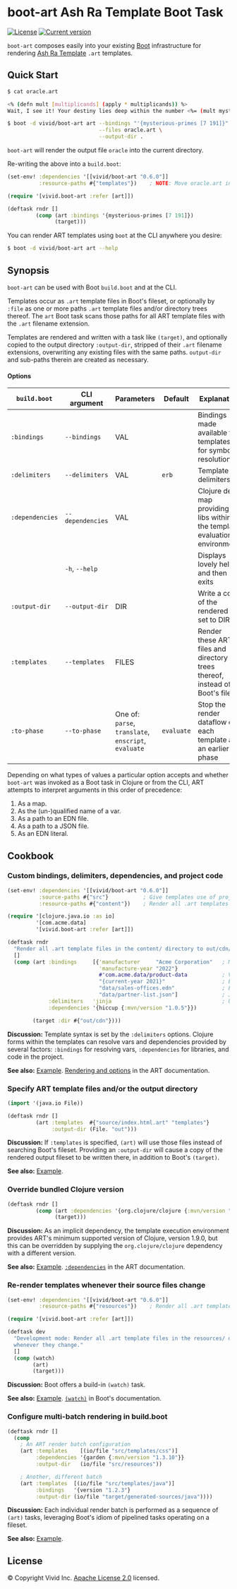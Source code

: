 # boot-art Ash Ra Template Boot Task



[![License](https://img.shields.io/badge/license-Apache%202-blue.svg?style=flat-square)](LICENSE.txt)
[![Current version](https://img.shields.io/clojars/v/vivid/boot-art.svg?color=blue&style=flat-square)](https://clojars.org/vivid/boot-art)

`boot-art` composes easily into your existing [Boot](https://github.com/boot-clj/boot) infrastructure for rendering [Ash Ra Template](https://github.com/vivid-inc/ash-ra-template) `.art` templates.



## Quick Start


```sh
$ cat oracle.art

<% (defn mult [multiplicands] (apply * multiplicands)) %>
Wait, I see it! Your destiny lies deep within the number <%= (mult mysterious-primes) %>.

$ boot -d vivid/boot-art art --bindings "'{mysterious-primes [7 191]}" \
                             --files oracle.art \
                             --output-dir .
```
`boot-art` will render the output file `oracle` into the current directory.

Re-writing the above into a `build.boot`:

```clojure
(set-env! :dependencies '[[vivid/boot-art "0.6.0"]]
          :resource-paths #{"templates"})    ; NOTE: Move oracle.art into this dir

(require '[vivid.boot-art :refer [art]])

(deftask rndr []
         (comp (art :bindings '{mysterious-primes [7 191]})
               (target)))
```

You can render ART templates using `boot` at the CLI anywhere you desire:
```sh
$ boot -d vivid/boot-art art --help
```



## Synopsis

`boot-art` can be used with Boot `build.boot` and at the CLI.

Templates occur as `.art` template files in Boot's fileset, or optionally by
`:file` as one or more paths `.art` template files and/or directory trees thereof.
The `art` Boot task scans those paths for all ART template files with the `.art`
filename extension.

Templates are rendered and written with a task like `(target)`, and optionally
copied to the output directory `:output-dir`, stripped of their `.art`
filename extensions, overwriting any existing files with the same paths.
`output-dir` and sub-paths therein are created as necessary.



#### Options

| `build.boot` | CLI argument | Parameters | Default | Explanation |
| --- | --- | --- | --- | --- |
| `:bindings` | `--bindings` | VAL | | Bindings made available to templates for symbol resolution |
| `:delimiters` | `--delimiters` | VAL | `erb` | Template delimiters |
| `:dependencies` | `--dependencies` | VAL | | Clojure deps map providing libs within the template evaluation environment. |
| | `-h`, `--help` | | | Displays lovely help and then exits |
| `:output-dir` | `--output-dir` | DIR | | Write a copy of the rendered file set to DIR |
| `:templates` | `--templates` | FILES | | Render these ART files and directory trees thereof, instead of Boot's fileset |
| `:to-phase` | `--to-phase` | One of: `parse`, `translate`, `enscript`, `evaluate` | `evaluate` | Stop the render dataflow on each template at an earlier phase |

Depending on what types of values a particular option accepts and whether `boot-art` was invoked as a Boot task in Clojure or from the CLI,
ART attempts to interpret arguments in this order of precedence:
1. As a map.
1. As the (un-)qualified name of a var.
1. As a path to an EDN file.
1. As a path to a JSON file.
1. As an EDN literal.



## Cookbook





### Custom bindings, delimiters, dependencies, and project code
```clojure
(set-env! :dependencies '[[vivid/boot-art "0.6.0"]]
          :source-paths #{"src"}           ; Give templates use of project code
          :resource-paths #{"content"})    ; Render all .art templates in the content/ directory

(require '[clojure.java.io :as io]
         '[com.acme.data]
         '[vivid.boot-art :refer [art]])

(deftask rndr
  "Render all .art template files in the content/ directory to out/cdn/"
  []
  (comp (art :bindings     [{'manufacturer     "Acme Corporation"   ; Map literal
                             'manufacture-year "2022"}
                             #'com.acme.data/product-data           ; Var, value is a map
                             "{current-year 2021}"                  ; EDN as a string
                             "data/sales-offices.edn"               ; EDN file; top-level form is a map
                             "data/partner-list.json"]              ; JSON file; file content is made available under the symbol 'partner-list
             :delimiters   'jinja                                   ; Unqualified, resolves to #'vivid.art.delimiters/jinja
             :dependencies '{hiccup {:mvn/version "1.0.5"}})

        (target :dir #{"out/cdn"})))
```

__Discussion:__
Template syntax is set by the `:delimiters` options.
Clojure forms within the templates can resolve vars and dependencies provided
by several factors: `:bindings` for resolving vars, `:dependencies` for
libraries, and code in the project.

__See also:__
[Example](../examples/custom-options).
[Rendering and options](../art/README.md#rendering-and-options) in the ART documentation.



### Specify ART template files and/or the output directory
```clojure
(import '(java.io File))

(deftask rndr []
         (art :templates  #{"source/index.html.art" "templates"}
              :output-dir (File. "out")))
```

__Discussion:__
If `:templates` is specified, `(art)` will use those files instead of searching Boot's fileset.
Providing an `:output-dir` will cause a copy of the rendered output fileset to be written there, in addition to Boot's `(target)`.

__See also:__
[Example](../examples/boot-templates-output-dir).



### Override bundled Clojure version
```clojure
(deftask rndr []
         (comp (art :dependencies '{org.clojure/clojure {:mvn/version "1.10.3"}})
               (target)))
```

__Discussion:__
As an implicit dependency, the template execution environment provides ART's minimum supported version of Clojure, version 1.9.0, but this can be overridden by supplying the `org.clojure/clojure` dependency with a different version.

__See also:__
[Example](../examples/override-clojure-version).
[`:dependencies`](../art/README.md#external-dependencies) in the ART documentation.



### Re-render templates whenever their source files change
```clojure
(set-env! :dependencies '[[vivid/boot-art "0.6.0"]]
          :resource-paths #{"resources"})    ; Render all .art templates in the content/ directory

(require '[vivid.boot-art :refer [art]])

(deftask dev
  "Development mode: Render all .art template files in the resources/ directory to target/
  whenever they change."
  []
  (comp (watch)
        (art)
        (target)))
```

__Discussion:__
Boot offers a build-in `(watch)` task.

__See also:__
[Example](../examples/watch).
[`(watch)`](https://github.com/boot-clj/boot/blob/master/doc/boot.task.built-in.md#watch) in Boot's documentation.



### Configure multi-batch rendering in build.boot
```clojure
(deftask rndr []
  (comp
    ; An ART render batch configuration
    (art :templates    [(io/file "src/templates/css")]
         :dependencies '{garden {:mvn/version "1.3.10"}}
         :output-dir   (io/file "src/resources"))

    ; Another, different batch
    (art :templates  [(io/file "src/templates/java")]
         :bindings   '{version "1.2.3"}
         :output-dir (io/file "target/generated-sources/java"))))
```
__Discussion:__
Each individual render batch is performed as a sequence of `(art)` tasks,
leveraging Boot's idiom of pipelined tasks operating on a fileset.

__See also:__
[Example](../examples/multi-batch).



## License

© Copyright Vivid Inc.
[Apache License 2.0](LICENSE.txt) licensed.

